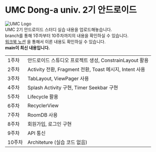 
# UMC Dong-a univ. 2기 안드로이드  
![UMC Logo](https://media.discordapp.net/attachments/950282937474088990/954727424426405949/logo.png?width=150&height=150)  
UMC 2기 안드로이드 스터디 실습 내용을 업로드해놓습니다.  
branch를 통해 1주차부터 10주차까지의 내용을 확인하실 수 있습니다.  
[워크북 노션](https://abstracted-saga-113.notion.site/UMC_-0ab99428ad5046219d7554034a31dc2a) 을 통해서 이론 내용도 확인하실 수 있습니다.  
**main이 최신 내용입니다.**
  
| | |
|---|---|
|1주차|안드로이드 스튜디오 프로젝트 생성, ConstrainLayout 활용|
|2주차|Activity 전환, Fragment 전환, Toast 메시지, Intent 사용|
|3주차|TabLayout, ViewPager 사용|
|4주차|Splash Activity 구현, Timer Seekbar 구현|
|5주차|Lifecycle 활용|
|6주차|RecyclerView |
|7주차|RoomDB 사용|
|8주차|회원가입, 로그인 구현|
|9주차|API 통신|
|10주차|Architeture (실습 코드 없음)|
